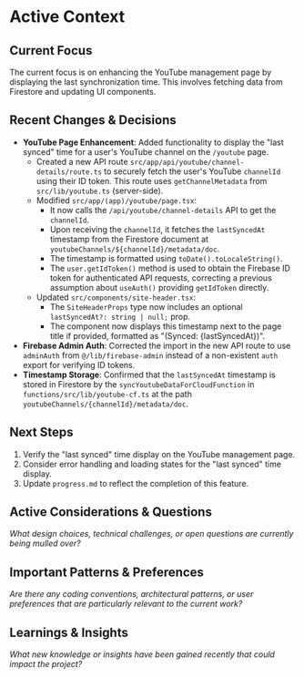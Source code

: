 # Active Context

## Current Focus

The current focus is on enhancing the YouTube management page by displaying the last synchronization time. This involves fetching data from Firestore and updating UI components.

## Recent Changes & Decisions

- **YouTube Page Enhancement**: Added functionality to display the "last synced" time for a user's YouTube channel on the `/youtube` page.
  - Created a new API route `src/app/api/youtube/channel-details/route.ts` to securely fetch the user's YouTube `channelId` using their ID token. This route uses `getChannelMetadata` from `src/lib/youtube.ts` (server-side).
  - Modified `src/app/(app)/youtube/page.tsx`:
    - It now calls the `/api/youtube/channel-details` API to get the `channelId`.
    - Upon receiving the `channelId`, it fetches the `lastSyncedAt` timestamp from the Firestore document at `youtubeChannels/${channelId}/metadata/doc`.
    - The timestamp is formatted using `toDate().toLocaleString()`.
    - The `user.getIdToken()` method is used to obtain the Firebase ID token for authenticated API requests, correcting a previous assumption about `useAuth()` providing `getIdToken` directly.
  - Updated `src/components/site-header.tsx`:
    - The `SiteHeaderProps` type now includes an optional `lastSyncedAt?: string | null;` prop.
    - The component now displays this timestamp next to the page title if provided, formatted as "(Synced: {lastSyncedAt})".
- **Firebase Admin Auth**: Corrected the import in the new API route to use `adminAuth` from `@/lib/firebase-admin` instead of a non-existent `auth` export for verifying ID tokens.
- **Timestamp Storage**: Confirmed that the `lastSyncedAt` timestamp is stored in Firestore by the `syncYoutubeDataForCloudFunction` in `functions/src/lib/youtube-cf.ts` at the path `youtubeChannels/{channelId}/metadata/doc`.

## Next Steps

1. Verify the "last synced" time display on the YouTube management page.
2. Consider error handling and loading states for the "last synced" time display.
3. Update `progress.md` to reflect the completion of this feature.

## Active Considerations & Questions

_What design choices, technical challenges, or open questions are currently being mulled over?_

## Important Patterns & Preferences

_Are there any coding conventions, architectural patterns, or user preferences that are particularly relevant to the current work?_

## Learnings & Insights

_What new knowledge or insights have been gained recently that could impact the project?_
